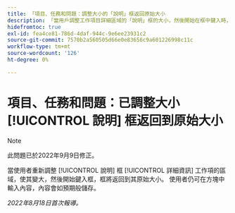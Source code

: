```yaml
---
title: 「項目、任務和問題：調整大小的「說明」框返回原始大小
description: 「當用戶調整工作項目詳細區域的「說明」框的大小，然後開始在框中鍵入時，該框將恢復原始大小。 使用者仍可在方塊中輸入內容，內容可如預期儲存。
hidefromtoc: true
exl-id: fea4ce81-786d-4daf-944c-9e6ee23931c2
source-git-commit: 7570b2a560505d66e0e83656c9a601226998c11c
workflow-type: tm+mt
source-wordcount: '126'
ht-degree: 0%

---
```


# 項目、任務和問題：已調整大小 [!UICONTROL 說明] 框返回到原始大小

>[!NOTE]
>
> 此問題已於2022年9月9日修正。

當使用者重新調整 [!UICONTROL 說明] 框 [!UICONTROL 詳細資訊] 工作項的區域，使其變大，然後開始鍵入框，框將返回到其原始大小。 使用者仍可在方塊中輸入內容，內容會如預期般儲存。

_2022年8月18日首次報導。_
